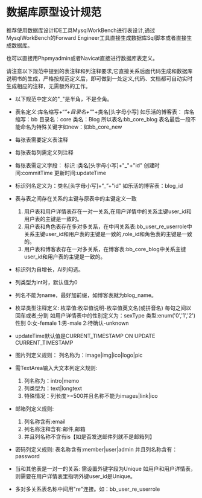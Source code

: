 # 数据库原型设计规范

推荐使用数据库设计IDE工具MysqlWorkBench进行表设计,通过MysqlWorkBench的Forward Engineer工具直接生成数据库Sql脚本或者直接生成数据库。

也可以直接用Phpmyadmin或者Navicat直接进行数据库表定义。

请注意以下规范中提到的表注释和列注释要求,它直接关系后面代码生成和数据库说明书的生成，严格按规范定义后，即可做到一处定义,代码、文档都可自动实时生成相应的注释，无需额外的工作。

* 以下规范中定义的"_"是半角，不是全角。
* 表名定义:库名缩写+“_”+目录名+"_"+类名[头字母小写]
  如乐活的博客表：
      库名缩写：bb
      目录名：core
      类名：Blog
  所以表名:bb_core_blog
  表名最后一段不能命名为特殊关键字如new：如bb_core_new

* 每张表需要定义表注释
* 每张表每列需定义列注释
* 每张表需定义字段：
  标识    :类名[头字母小写]+"_"+"id"
  创建时间:commitTime
  更新时间:updateTime

* 标识列名定义为：类名[头字母小写]+“_”+"id"
  如乐活的博客表：blog_id

* 表与表之间存在关系的主键与原表中的主键定义一致
  1. 用户表和用户详情表存在一对一关系,在用户详情中的关系主键user_id和用户表的主键是一致的。
  2. 用户表和角色表存在多对多关系，在中间关系表:bb_user_re_userrole中关系主键user_id和用户表的主键是一致的,role_id和角色表的主键是一致的。
  3. 用户表和博客表存在一对多关系，在博客表:bb_core_blog中关系主键user_id和用户表的主键是一致的。

* 标识列为自增长，AI列勾选。

* 列类型为int时，默认值为0

* 列名不能为name，最好加前缀，如博客表就为blog_name。

* 枚举类型注释定义:
  枚举值:枚举值说明-枚举值英文名(或拼音名)
  每句之间以回车或者;分割
  如用户详情表中的性别定义为：sexType
  类型:enum('0','1','2')
  性别
    0:女-female
    1:男-male
    2:待确认-unknown

* updateTime默认值是CURRENT_TIMESTAMP ON UPDATE CURRENT_TIMESTAMP

* 图片列定义规则：
    列名称为：image|img|ico|logo|pic

* 需TextArea输入大文本列定义规则:
    1. 列名称为：intro|memo
    2. 列类型为：text|longtext
    3. 特殊情况：列长度>=500并且名称不能为images|link|ico

* 邮箱列定义规则:
  1. 列名称含有:email
  2. 列名称注释含有:邮件,邮箱
  3. 并且列名称不含有is【如是否发送邮件列就不是邮箱列】

* 密码列定义规则:
  表名称含有:member|user|admin 并且列名称含有：password

* 当和其他表是一对一的关系:
    需设置外键字段为Unique
    如用户和用户详情表，则需要在用户详情表里指明外键user_id是Unique。

* 多对多关系表名称中间用"_re_"连接。如：bb_user_re_userrole

